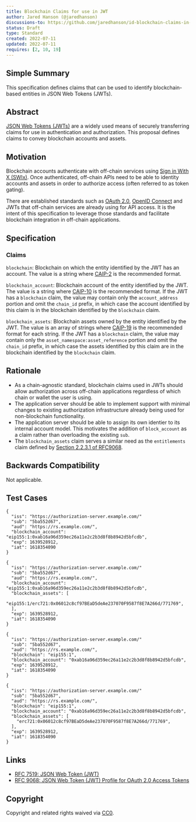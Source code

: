 ```yaml
---
title: Blockchain Claims for use in JWT
author: Jared Hanson (@jaredhanson)
discussions-to: https://github.com/jaredhanson/id-blockchain-claims-in-jwt
status: Draft
type: Standard
created: 2022-07-11
updated: 2022-07-11
requires: [2, 10, 19]
---
```


## Simple Summary

This specification defines claims that can be used to identify blockchain-based
entities in JSON Web Tokens (JWTs).

## Abstract

[JSON Web Tokens (JWTs)](https://datatracker.ietf.org/doc/html/rfc7519) are a
widely used means of securely transferring claims for use in authentication and
authorization.  This proposal defines claims to convey blockchain accounts and
assets.

## Motivation

Blockchain accounts authenticate with off-chain services using [Sign in With X
(SWIx)](https://github.com/ChainAgnostic/CAIPs/pull/122).  Once authenticated,
off-chain APIs need to be able to identity accounts and assets in order to
authorize access (often referred to as token gating).

There are established standards such as [OAuth 2.0](https://datatracker.ietf.org/doc/html/rfc6749),
[OpenID Connect](https://openid.net/specs/openid-connect-core-1_0.html) and JWTs
that off-chain services are already using for API access.  It is the intent of
this specification to leverage those standards and facilitate blockchain
integration in off-chain applications.

## Specification

### Claims

`blockchain`: Blockchain on which the entity identified by the JWT has an
account.  The value is a string where [CAIP-2](https://github.com/ChainAgnostic/CAIPs/blob/master/CAIPs/caip-2.md)
is the recommended format.

`blockchain_account`: Blockchain account of the entity identified by the JWT.
The value is a string where [CAIP-10](https://github.com/ChainAgnostic/CAIPs/blob/master/CAIPs/caip-10.md)
is the recommended format.  If the JWT has a `blockchain` claim, the value may
contain only the `account_address` portion and omit the `chain_id` prefix, in
which case the account identified by this claim is in the blockchain identified
by the `blockchain` claim.

`blockchain_assets`: Blockchain assets owned by the entity identified by the
JWT.  The value is an array of strings where [CAIP-19](https://github.com/ChainAgnostic/CAIPs/blob/master/CAIPs/caip-19.md)
is the recommended format for each string.  If the JWT has a `blockchain` claim,
the value may contain only the `asset_namespace:asset_reference` portion and
omit the `chain_id` prefix, in which case the assets identified by this claim
are in the blockchain identified by the `blockchain` claim.

## Rationale

- As a chain-agnostic standard, blockchain claims used in JWTs should allow
authorization across off-chain applications regardless of which chain or wallet
the user is using.
- The application server should be able to implement support with minimal
changes to existing authorization infrastructure already being used for
non-blockchain functionality.
- The application server should be able to assign its own identier to its
internal account model.  This motivates the addition of `block_account` as a
claim rather than overloading the existing `sub`.
- The `blockchain_assets` claim serves a similar need as the `entitlements`
claim defined by [Section 2.2.3.1 of RFC9068](https://datatracker.ietf.org/doc/html/rfc9068#section-2.2.3.1).

## Backwards Compatibility

Not applicable.

## Test Cases

```
{
  "iss": "https://authorization-server.example.com/"
  "sub": "5ba552d67",
  "aud": "https://rs.example.com/",
  "blockchain_account": "eip155:1:0xab16a96d359ec26a11e2c2b3d8f8b8942d5bfcdb",
  "exp": 1639528912,
  "iat": 1618354090
}

{
  "iss": "https://authorization-server.example.com/"
  "sub": "5ba552d67",
  "aud": "https://rs.example.com/",
  "blockchain_account": "eip155:1:0xab16a96d359ec26a11e2c2b3d8f8b8942d5bfcdb",
  "blockchain_assets": [
    "eip155:1/erc721:0x06012c8cf97BEaD5deAe237070F9587f8E7A266d/771769",
  ],
  "exp": 1639528912,
  "iat": 1618354090
}

{
  "iss": "https://authorization-server.example.com/"
  "sub": "5ba552d67",
  "aud": "https://rs.example.com/",
  "blockchain": "eip155:1",
  "blockchain_account": "0xab16a96d359ec26a11e2c2b3d8f8b8942d5bfcdb",
  "exp": 1639528912,
  "iat": 1618354090
}

{
  "iss": "https://authorization-server.example.com/"
  "sub": "5ba552d67",
  "aud": "https://rs.example.com/",
  "blockchain": "eip155:1",
  "blockchain_account": "0xab16a96d359ec26a11e2c2b3d8f8b8942d5bfcdb",
  "blockchain_assets": [
    "erc721:0x06012c8cf97BEaD5deAe237070F9587f8E7A266d/771769",
  ],
  "exp": 1639528912,
  "iat": 1618354090
}
```

## Links

- [RFC 7519: JSON Web Token (JWT)](https://datatracker.ietf.org/doc/html/rfc7519)
- [RFC 9068: JSON Web Token (JWT) Profile for OAuth 2.0 Access Tokens](https://datatracker.ietf.org/doc/html/rfc9068)

## Copyright
Copyright and related rights waived via [CC0](https://creativecommons.org/publicdomain/zero/1.0/).

